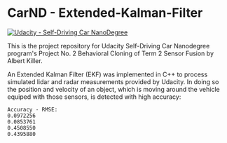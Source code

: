 # CarND - Extended-Kalman-Filter

[![Udacity - Self-Driving Car NanoDegree](https://s3.amazonaws.com/udacity-sdc/github/shield-carnd.svg)](http://www.udacity.com/drive)

This is the project repository for Udacity Self-Driving Car Nanodegree program's Project No. 2 Behavioral Cloning of Term 2 Sensor Fusion by Albert Killer. 

An Extended Kalman Filter (EKF) was implemented in C++ to process simulated lidar and radar measurements provided by Udacity. In doing so the position and velocity of an object, which is moving around the vehicle equiped with those sensors, is detected with high accuracy:

```
Accuracy - RMSE:
0.0972256
0.0853761
0.4508550
0.4395880
```
